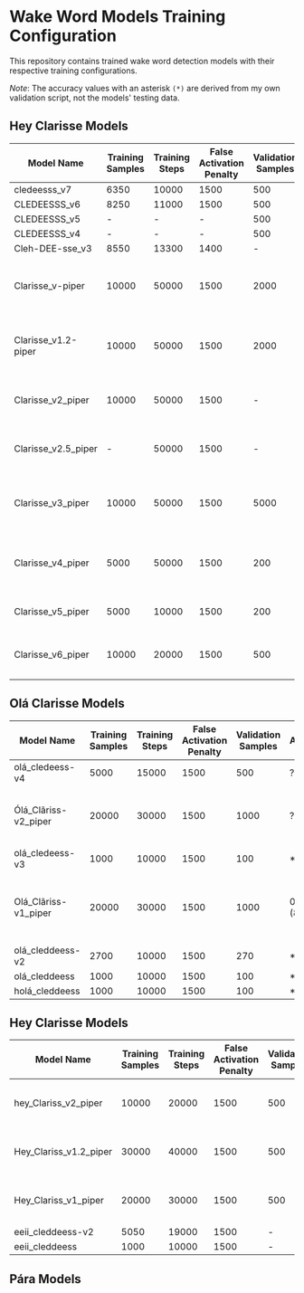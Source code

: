 # Wake Word Models Training Configuration

This repository contains trained wake word detection models with their respective training configurations.

*Note*: The accuracy values with an asterisk `(*)` are derived from my own validation script, not the models' testing data.

## Hey Clarisse Models

| Model Name          | Training Samples | Training Steps | False Activation Penalty | Validation Samples | Accuracy        | Recall | False Positives per Hour | Notes                                   |
| ------------------- | ---------------- | -------------- | ------------------------ | ------------------ | --------------- | ------ | ------------------------ | --------------------------------------- |
| cledeesss_v7        | 6350             | 10000          | 1500                     | 500                | *80.76%         | -      | -                        | Colab                                   |
| CLEDEESSS_v6        | 8250             | 11000          | 1500                     | 500                | *82.68%         | -      | -                        | Colab                                   |
| CLEDEESSS_v5        | -                | -              | -                        | 500                | *83.63%         | -      | -                        | Colab                                   |
| CLEDEESSS_v4        | -                | -              | -                        | 500                | *85.90%         | -      | -                        | Colab                                   |
| Cleh-DEE-sse_v3     | 8550             | 13300          | 1400                     | -                  | -               | -      | -                        | Colab                                   |
| Clarisse_v-piper    | 10000            | 50000          | 1500                     | 2000               | -               | -      | -                        | (A lot of spanish voices without tugao) |
| Clarisse_v1.2-piper | 10000            | 50000          | 1500                     | 2000               | -               | -      | -                        | (A lot of spanish voices with tugao)    |
| Clarisse_v2_piper   | 10000            | 50000          | 1500                     | -                  | *47.67%         | -      | -                        | (Just Tugao e Rita voices)              |
| Clarisse_v2.5_piper | -                | 50000          | 1500                     | -                  | *55.08%         | -      | -                        | (Just Tugao e Rita voices)              |
| Clarisse_v3_piper   | 10000            | 50000          | 1500                     | 5000               | *(baixa)        | -      | -                        | (Tugao, Rita, tirei o "Clarisse, ")     |
| Clarisse_v4_piper   | 5000             | 50000          | 1500                     | 200                | *(baixa)        | -      | -                        | (Tugao, Rita, tirei o "Clarisse, ")     |
| Clarisse_v5_piper   | 5000             | 10000          | 1500                     | 200                | 0.6675 *(baixa) | 0.335  | 0.0                      | (Tugao, Espanhol, italiano)             |
| Clarisse_v6_piper   | 10000            | 20000          | 1500                     | 500                | 0.757 *(48%)    | 0.516  | 0.0                      | (Tugao, Rita, Espanhol, Italiano)       |

## Olá Clarisse Models

| Model Name           | Training Samples | Training Steps | False Activation Penalty | Validation Samples | Accuracy    | Recall | False Positives per Hour | Notes                                         |
| -------------------- | ---------------- | -------------- | ------------------------ | ------------------ | ----------- | ------ | ------------------------ | --------------------------------------------- |
| olá_cledeess-v4      | 5000             | 15000          | 1500                     | 500                | ?           | ?      | ?                        | Colab                                         |
| Ólá_Clãriss-v2_piper | 20000            | 30000          | 1500                     | 1000               | ?           | ?      | ?                        | Ólá Clãriss(?) (PTs, BRs, Espanhol)           |
| olá_cledeess-v3      | 1000             | 10000          | 1500                     | 100                | *90%        | -      | -                        | Colab                                         |
| Olá_Clãriss-v1_piper | 20000            | 30000          | 1500                     | 1000               | 0.84 *(88%) | 0.68   | 0.35                     | Olá Clãriss(?) (PTs, BRs, Espanhol, Italiano) |
| olá_cleddeess-v2     | 2700             | 10000          | 1500                     | 270                | *61%        | -      | -                        | Colab                                         |
| olá_cleddeess        | 1000             | 10000          | 1500                     | 100                | *78%        | -      | -                        | Colab                                         |
| holá_cleddeess       | 1000             | 10000          | 1500                     | 100                | *40%        | -      | -                        | Colab                                         |

## Hey Clarisse Models

| Model Name             | Training Samples | Training Steps | False Activation Penalty | Validation Samples | Accuracy | Recall | False Positives per Hour | Notes                             |
| ---------------------- | ---------------- | -------------- | ------------------------ | ------------------ | -------- | ------ | ------------------------ | --------------------------------- |
| hey_Clariss_v2_piper   | 10000            | 20000          | 1500                     | 500                | 0.74     | 0.48   | 0.7                      | Clãriss (PTs, BRs, Espanhol)      |
| Hey_Clariss_v1.2_piper | 30000            | 40000          | 1500                     | 500                | 0.81     | 0.62   | 1.07                     | Clariss (PTs, Espanhol, Italiano) |
| Hey_Clariss_v1_piper   | 20000            | 30000          | 1500                     | 500                | 0.80     | 0.60   | 0.5                      | Clariss (PTs, Espanhol, Italiano) |
| eeii_cleddeess-v2      | 5050             | 19000          | 1500                     | -                  | *62%     | -      | -                        | Colab                             |
| eeii_cleddeess         | 1000             | 10000          | 1500                     | -                  | *59%     | -      | -                        | Colab                             |


## Pára Models